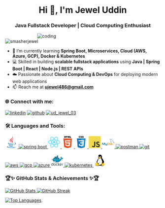 <h1 align="center">Hi 👋, I'm Jewel Uddin</h1>
<h3 align="center">Java Fullstack Developer | Cloud Computing Enthusiast</h3>
<img align="right" alt="coding" width="400" src="https://user-images.githubusercontent.com/55389276/140866485-8fb1c876-9a8f-4d6a-98dc-08c4981eaf70.gif">

<p align="left"> <img src="https://komarev.com/ghpvc/?username=smasherjewel&label=Profile%20views&color=0e75b6&style=flat" alt="smasherjewel" /> </p>

- 🌱 I’m currently learning **Spring Boot, Microservices, Cloud (AWS, Azure, GCP), Docker & Kubernetes**
- 💻 Skilled in building **scalable fullstack applications** using **Java | Spring Boot | React | Node.js | REST APIs**
- ☁️ Passionate about **Cloud Computing & DevOps** for deploying modern web applications
- 📫 Reach me at **ujewel486@gmail.com**

<h3 align="left">🌐 Connect with me:</h3>
<p align="left">
<a href="https://www.linkedin.com/in/contactjewel" target="blank"><img align="center" src="https://raw.githubusercontent.com/rahuldkjain/github-profile-readme-generator/master/src/images/icons/Social/linked-in-alt.svg" alt="linkedin" height="30" width="40" /></a>
<a href="https://github.com/SmasherJewel" target="blank"><img align="center" src="https://raw.githubusercontent.com/rahuldkjain/github-profile-readme-generator/master/src/images/icons/Social/github.svg" alt="github" height="30" width="40" /></a>
<a href="https://instagram.com/ud_jewel_03" target="blank"><img align="center" src="https://raw.githubusercontent.com/rahuldkjain/github-profile-readme-generator/master/src/images/icons/Social/instagram.svg" alt="ud_jewel_03" height="30" width="40" /></a>
</p>

<h3 align="left">🛠️ Languages and Tools:</h3>
<p align="left">
  <!-- Java Fullstack -->
  <a href="https://www.java.com" target="_blank"> <img src="https://raw.githubusercontent.com/devicons/devicon/master/icons/java/java-original.svg" alt="java" width="40" height="40"/> </a>
  <a href="https://spring.io/" target="_blank"> <img src="https://www.vectorlogo.zone/logos/springio/springio-icon.svg" alt="spring boot" width="40" height="40"/> </a>
  <a href="https://reactjs.org/" target="_blank"> <img src="https://raw.githubusercontent.com/devicons/devicon/master/icons/react/react-original.svg" alt="react" width="40" height="40"/> </a>
  <a href="https://www.w3.org/html/" target="_blank"> <img src="https://raw.githubusercontent.com/devicons/devicon/master/icons/html5/html5-original-wordmark.svg" alt="html5" width="40" height="40"/> </a>
  <a href="https://www.w3.org/Style/CSS/" target="_blank"> <img src="https://raw.githubusercontent.com/devicons/devicon/master/icons/css3/css3-original-wordmark.svg" alt="css3" width="40" height="40"/> </a>
  <a href="https://developer.mozilla.org/en-US/docs/Web/JavaScript" target="_blank"> <img src="https://raw.githubusercontent.com/devicons/devicon/master/icons/javascript/javascript-original.svg" alt="javascript" width="40" height="40"/> </a>
  <a href="https://www.mysql.com/" target="_blank"> <img src="https://raw.githubusercontent.com/devicons/devicon/master/icons/mysql/mysql-original-wordmark.svg" alt="mysql" width="40" height="40"/> </a>
  <a href="https://www.postman.com/" target="_blank"> <img src="https://www.vectorlogo.zone/logos/getpostman/getpostman-icon.svg" alt="postman" width="40" height="40"/> </a>
  <a href="https://git-scm.com/" target="_blank"> <img src="https://www.vectorlogo.zone/logos/git-scm/git-scm-icon.svg" alt="git" width="40" height="40"/> </a>
  <span title="Agile" style="font-size: 24px;"></span>
  <span title="WebSocket" style="font-size: 24px;"></span>

  <!-- Cloud & DevOps -->
  <a href="https://aws.amazon.com/" target="_blank"> <img src="https://www.vectorlogo.zone/logos/amazon_aws/amazon_aws-icon.svg" alt="aws" width="40" height="40"/> </a>
  <a href="https://cloud.google.com/" target="_blank"> <img src="https://www.vectorlogo.zone/logos/google_cloud/google_cloud-icon.svg" alt="gcp" width="40" height="40"/> </a>
  <a href="https://azure.microsoft.com/" target="_blank"> <img src="https://www.vectorlogo.zone/logos/microsoft_azure/microsoft_azure-icon.svg" alt="azure" width="40" height="40"/> </a>
  <a href="https://www.docker.com/" target="_blank"> <img src="https://raw.githubusercontent.com/devicons/devicon/master/icons/docker/docker-original-wordmark.svg" alt="docker" width="40" height="40"/> </a>
  <a href="https://kubernetes.io/" target="_blank"> <img src="https://www.vectorlogo.zone/logos/kubernetes/kubernetes-icon.svg" alt="kubernetes" width="40" height="40"/> </a>
  <a href="https://www.linux.org/" target="_blank"> <img src="https://raw.githubusercontent.com/devicons/devicon/master/icons/linux/linux-original.svg" alt="linux" width="40" height="40"/> </a>
</p>

<h3 align="left">🏆✨ GitHub Stats & Achievements ✨🏆</h3>

<p align="left">
  <a href="https://github.com/SmasherJewel">
    <img src="https://github-readme-stats.vercel.app/api?username=SmasherJewel&show_icons=true&theme=dark&count_private=true&include_all_commits=true&hide_rank=false&card_width=500" alt="GitHub Stats" />
  </a>
  <a href="https://github.com/SmasherJewel">
    <img src="https://github-readme-streak-stats.herokuapp.com/?user=SmasherJewel&theme=dark" alt="GitHub Streak" />
  </a>
</p>

<p align="left">
  <a href="https://github.com/SmasherJewel">
    <img src="https://github-readme-stats.vercel.app/api/top-langs/?username=SmasherJewel&layout=compact&theme=dark" alt="Top Languages" />
  </a>
</p>
